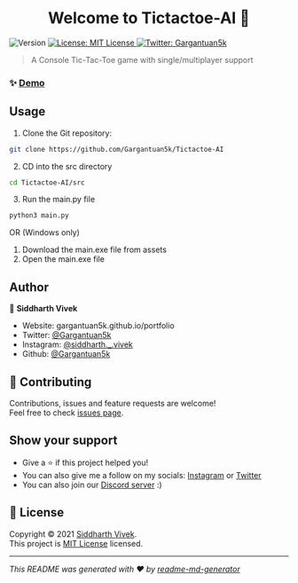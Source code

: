 <h1 align="center">Welcome to Tictactoe-AI 👋</h1>
<p>
  <img alt="Version" src="https://img.shields.io/badge/version-1.0-blue.svg?cacheSeconds=2592000" />
  <a href="https://opensource.org/licenses/MIT" target="_blank">
    <img alt="License: MIT License" src="https://img.shields.io/badge/License-MIT License-yellow.svg" />
  </a>
  <a href="https://twitter.com/Gargantuan5k" target="_blank">
    <img alt="Twitter: Gargantuan5k" src="https://img.shields.io/twitter/follow/Gargantuan5k.svg?style=social" />
  </a>
</p>

> A Console Tic-Tac-Toe game with single/multiplayer support

### ✨ [Demo](https://replit.com/@Gargantuan5k/Tictactoe-AI)

## Usage

1. Clone the Git repository:

  ```sh
  git clone https://github.com/Gargantuan5k/Tictactoe-AI
  ```
2. CD into the src directory

```sh
cd Tictactoe-AI/src
```

3. Run the main.py file

```sh
python3 main.py
```

OR (Windows only)
1. Download the main.exe file from assets
2. Open the main.exe file


## Author

👤 **Siddharth Vivek**

* Website: gargantuan5k.github.io/portfolio
* Twitter: [@Gargantuan5k](https://twitter.com/Gargantuan5k)
* Instagram: [@siddharth._.vivek](https://www.instagram.com/siddharth._.vivek)
* Github: [@Gargantuan5k](https://github.com/Gargantuan5k)

## 🤝 Contributing

Contributions, issues and feature requests are welcome!<br />Feel free to check [issues page](https://github.com/Gargantuan5k/Tictactoe-AI/issues). 

## Show your support

* Give a ⭐️ if this project helped you!<br />
* You can also give me a follow on my socials: <a href="https://www.instagram.com/siddharth._.vivek">Instagram</a> or <a href="https://twitter.com/Gargantuan5k">Twitter</a> <br />
* You can also join our <a href="https://discord.gg/TFB5TQBtSg">Discord server</a> :)

## 📝 License

Copyright © 2021 [Siddharth Vivek](https://github.com/Gargantuan5k).<br />
This project is [MIT License](https://opensource.org/licenses/MIT) licensed.

***
_This README was generated with ❤️ by [readme-md-generator](https://github.com/kefranabg/readme-md-generator)_